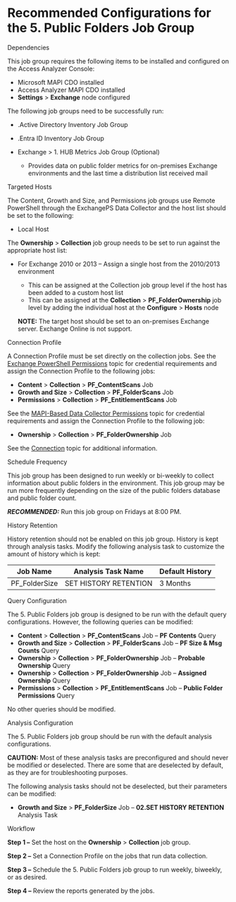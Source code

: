 # Recommended Configurations for the 5. Public Folders Job Group

Dependencies

This job group requires the following items to be installed and configured on the Access Analyzer
Console:

- Microsoft MAPI CDO installed
- Access Analyzer MAPI CDO installed
- **Settings** > **Exchange** node configured

The following job groups need to be successfully run:

- .Active Directory Inventory Job Group
- .Entra ID Inventory Job Group
- Exchange > 1. HUB Metrics Job Group (Optional)

    - Provides data on public folder metrics for on-premises Exchange environments and the last time
      a distribution list received mail

Targeted Hosts

The Content, Growth and Size, and Permissions job groups use Remote PowerShell through the
ExchangePS Data Collector and the host list should be set to the following:

- Local Host

The **Ownership** > **Collection** job group needs to be set to run against the appropriate host
list:

- For Exchange 2010 or 2013 – Assign a single host from the 2010/2013 environment

    - This can be assigned at the Collection job group level if the host has been added to a custom
      host list
    - This can be assigned at the **Collection** > **PF_FolderOwnership** job level by adding the
      individual host at the **Configure** > **Hosts** node

    **NOTE:** The target host should be set to an on-premises Exchange server. Exchange Online is
    not support.

Connection Profile

A Connection Profile must be set directly on the collection jobs. See the
[Exchange PowerShell Permissions](/docs/accessanalyzer/12.0/requirements/solutions/exchange/powershell.md) topic for
credential requirements and assign the Connection Profile to the following jobs:

- **Content** > **Collection** > **PF_ContentScans** Job
- **Growth and Size** > **Collection** > **PF_FolderScans** Job
- **Permissions** > **Collection** > **PF_EntitlementScans** Job

See the [MAPI-Based Data Collector Permissions](/docs/accessanalyzer/12.0/requirements/solutions/exchange/mapi.md)
topic for credential requirements and assign the Connection Profile to the following job:

- **Ownership** > **Collection** > **PF_FolderOwnership** Job

See the [Connection](/docs/accessanalyzer/12.0/admin/settings/connection/overview.md) topic for additional
information.

Schedule Frequency

This job group has been designed to run weekly or bi-weekly to collect information about public
folders in the environment. This job group may be run more frequently depending on the size of the
public folders database and public folder count.

**_RECOMMENDED:_** Run this job group on Fridays at 8:00 PM.

History Retention

History retention should not be enabled on this job group. History is kept through analysis tasks.
Modify the following analysis task to customize the amount of history which is kept:

| Job Name      | Analysis Task Name    | Default History |
| ------------- | --------------------- | --------------- |
| PF_FolderSize | SET HISTORY RETENTION | 3 Months        |

Query Configuration

The 5. Public Folders job group is designed to be run with the default query configurations.
However, the following queries can be modified:

- **Content** > **Collection** > **PF_ContentScans** Job – **PF Contents** Query
- **Growth and Size** > **Collection** > **PF_FolderScans** Job – **PF Size & Msg Counts** Query
- **Ownership** > **Collection** > **PF_FolderOwnership** Job – **Probable Ownership** Query
- **Ownership** > **Collection** > **PF_FolderOwnership** Job – **Assigned Ownership** Query
- **Permissions** > **Collection** > **PF_EntitlementScans** Job – **Public Folder Permissions**
  Query

No other queries should be modified.

Analysis Configuration

The 5. Public Folders job group should be run with the default analysis configurations.

**CAUTION:** Most of these analysis tasks are preconfigured and should never be modified or
deselected. There are some that are deselected by default, as they are for troubleshooting purposes.

The following analysis tasks should not be deselected, but their parameters can be modified:

- **Growth and Size** > **PF_FolderSize** Job – **02.SET HISTORY RETENTION** Analysis Task

Workflow

**Step 1 –** Set the host on the **Ownership** > **Collection** job group.

**Step 2 –** Set a Connection Profile on the jobs that run data collection.

**Step 3 –** Schedule the 5. Public Folders job group to run weekly, biweekly, or as desired.

**Step 4 –** Review the reports generated by the jobs.
